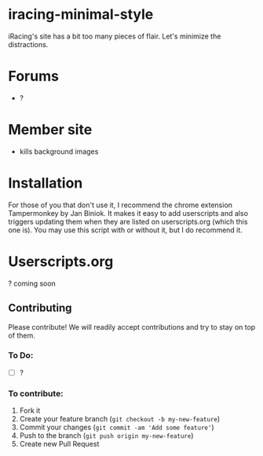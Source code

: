 iracing-minimal-style
=================

iRacing's site has a bit too many pieces of flair.   Let's minimize the distractions.

# Forums
- ?

# Member site
- kills background images

# Installation
For those of you that don't use it, I recommend the chrome extension Tampermonkey by Jan Biniok. It makes it easy to add userscripts and also triggers updating them when they are listed on userscripts.org (which this one is). You may use this script with or without it, but I do recommend it.

# Userscripts.org
? coming soon


## Contributing

Please contribute! We will readily accept contributions and try to stay on top of them.

### To Do:
- [ ] ?

### To contribute:

1. Fork it
2. Create your feature branch (`git checkout -b my-new-feature`)
3. Commit your changes (`git commit -am 'Add some feature'`)
4. Push to the branch (`git push origin my-new-feature`)
5. Create new Pull Request
